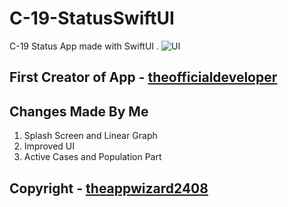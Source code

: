 # C-19-StatusSwiftUI
C-19 Status App made with SwiftUI .
![UI](https://user-images.githubusercontent.com/70090469/148650991-aa5ecc9b-8264-47ed-aef8-e26619eebb10.png)


## First Creator of App - [theofficialdeveloper](https://www.instagram.com/theofficialdeveloper/)

## Changes Made By Me
1. Splash Screen and Linear Graph
2. Improved UI
3. Active Cases and Population Part

## Copyright - [theappwizard2408](https://www.instagram.com/theappwizard2408/)
